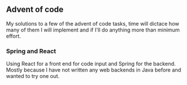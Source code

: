## Advent of code  
My solutions to a few of the advent of code tasks, time will dictace how many of them I will implement and if I'll do anything more than minimum effort.

### Spring and React
Using React for a front end for code input and Spring for the backend. Mostly because I have not written any web backends in Java before and wanted to try one out.
